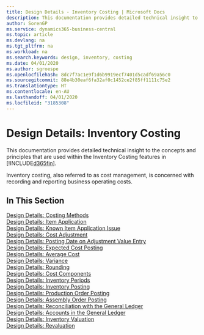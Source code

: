 ```yaml
---
title: Design Details - Inventory Costing | Microsoft Docs
description: This documentation provides detailed technical insight to the concepts and principles that are used within the Inventory Costing features in Business Central.
author: SorenGP
ms.service: dynamics365-business-central
ms.topic: article
ms.devlang: na
ms.tgt_pltfrm: na
ms.workload: na
ms.search.keywords: design, inventory, costing
ms.date: 04/01/2020
ms.author: sgroespe
ms.openlocfilehash: 8dc7f7ac1e9f1d6b9919ecf7401d5cadf69a56c0
ms.sourcegitcommit: 88e4b30eaf6fa32af0c1452ce2f85ff1111c75e2
ms.translationtype: HT
ms.contentlocale: en-AU
ms.lasthandoff: 04/01/2020
ms.locfileid: "3185308"
---
```

# <a name="design-details-inventory-costing"></a>Design Details: Inventory Costing
This documentation provides detailed technical insight to the concepts and principles that are used within the Inventory Costing features in [!INCLUDE[d365fin](includes/d365fin_md.md)].  

Inventory costing, also referred to as cost management, is concerned with recording and reporting business operating costs.  

## <a name="in-this-section"></a>In This Section  
[Design Details: Costing Methods](design-details-costing-methods.md)  
[Design Details: Item Application](design-details-item-application.md)  
[Design Details: Known Item Application Issue](design-details-inventory-zero-level-open-item-ledger-entries.md)  
[Design Details: Cost Adjustment](design-details-cost-adjustment.md)  
[Design Details: Posting Date on Adjustment Value Entry](design-details-inventory-adjustment-value-entry-posting-date.md)  
[Design Details: Expected Cost Posting](design-details-expected-cost-posting.md)  
[Design Details: Average Cost](design-details-average-cost.md)  
[Design Details: Variance](design-details-variance.md)  
[Design Details: Rounding](design-details-rounding.md)  
[Design Details: Cost Components](design-details-cost-components.md)  
[Design Details: Inventory Periods](design-details-inventory-periods.md)  
[Design Details: Inventory Posting](design-details-inventory-posting.md)  
[Design Details: Production Order Posting](design-details-production-order-posting.md)  
[Design Details: Assembly Order Posting](design-details-assembly-order-posting.md)  
[Design Details: Reconciliation with the General Ledger](design-details-reconciliation-with-the-general-ledger.md)  
[Design Details: Accounts in the General Ledger](design-details-accounts-in-the-general-ledger.md)  
[Design Details: Inventory Valuation](design-details-inventory-valuation.md)  
[Design Details: Revaluation](design-details-revaluation.md)
